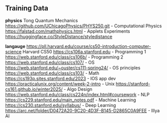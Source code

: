 ## Training Data

**physics**
Tong Quantum Mechanics 
https://github.com/UChicagoPhysics/PHYS250.git - Computational Physics
https://falstad.com/mathphysics.html - Applets Experiments
https://huggingface.co/StyleDistance/styledistance

**langauge**
https://pll.harvard.edu/course/cs50-introduction-computer-science Harvard CS50
https://cs106a.stanford.edu - Programming 1   
https://web.stanford.edu/class/cs106b/ - Programming 2 
https://web.stanford.edu/class/cs107/ - OS
https://web.stanford.edu/~ouster/cs111-spring24/ - OS principles 
https://web.stanford.edu/class/cs103/ - Math 
https://cs193p.sites.stanford.edu/2023 - IOS app dev 
https://practicalunix.org/content/week-2-intro - Unix 
https://stanford-cs161.github.io/winter2025/ - Algo Design 
https://web.stanford.edu/class/cs224n/index.html#coursework - NLP 
https://cs229.stanford.edu/main_notes.pdf - Machine Learning 
https://cs230.stanford.edu/syllabus/ - Deep Learning 
https://arc.net/folder/D0472A20-9C20-4D3F-B145-D2865C0A9FEE - Illya AI


